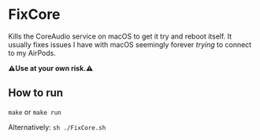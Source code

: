 # FixCore

Kills the CoreAudio service on macOS to get it try
and reboot itself. It usually fixes issues I have
with macOS seemingly forever *trying* to connect
to my AirPods. 

**⚠️Use at your own risk.⚠️**

## How to run

`make` or `make run`

Alternatively: `sh ./FixCore.sh`
